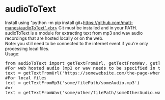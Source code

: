 # audioToText
Install using "python -m pip install git+https://github.com/matt-manes/audioToText".<br>
Git must be installed and in your PATH.<br>
audioToText is a module for extracting text from mp3 and wav audio recordings that are hosted locally or on the web.<br>
Note: you still need to be connected to the internet event if you're only processing local files.<br>
Usage:<br>
<pre>
from audioToText import getTextFromUrl, getTextFromWav, getTextFromMp3
#For web hosted audio (mp3 or wav needs to be specified in the second argument)
text = getTextFromUrl('https://somewebsite.com/the-page-where-we-keep-sounds/guess-what-im-saying.mp3', '.mp3')
#For local files
text = getTextFromMp3('some/filePath/someAudio.mp3')
#or
text = getTextFromWav('some/other/filePath/someOtherAudio.wav')
</pre>
